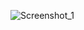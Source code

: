 ![Screenshot_1](https://user-images.githubusercontent.com/78935299/179271600-1cba1ae9-6c11-4842-9ee3-f98dd1a73e01.png)

